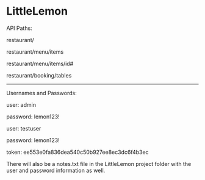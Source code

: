 # LittleLemon

API Paths:

restaurant/

restaurant/menu/items

restaurant/menu/items/id#

restaurant/booking/tables

---

Usernames and Passwords:

user: admin

password: lemon123!

user: testuser

password: lemon123!

token: ee553e0fa836dea540c50b927ee8ec3dc6f4b3ec

There will also be a notes.txt file in the LittleLemon project folder with the user and password information as well.
